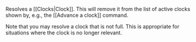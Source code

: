 Resolves a [[Clocks|Clock]]. This will remove it from the list of active clocks shown by, e.g., the [[Advance a clock]] command.

Note that you may resolve a clock that is not full. This is appropriate for situations where the clock is no longer relevant.